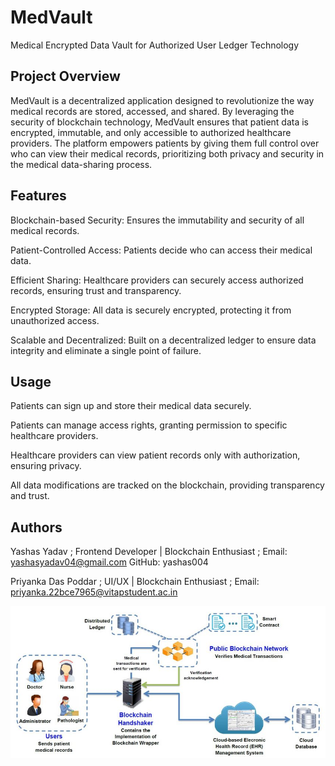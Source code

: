 # MedVault
Medical Encrypted Data Vault for Authorized User Ledger Technology

## Project Overview
MedVault is a decentralized application designed to revolutionize the way medical records are stored, accessed, and shared. By leveraging the security of blockchain technology, MedVault ensures that patient data is encrypted, immutable, and only accessible to authorized healthcare providers. The platform empowers patients by giving them full control over who can view their medical records, prioritizing both privacy and security in the medical data-sharing process.

## Features

Blockchain-based Security: Ensures the immutability and security of all medical records.

Patient-Controlled Access: Patients decide who can access their medical data.

Efficient Sharing: Healthcare providers can securely access authorized records, ensuring trust and transparency.

Encrypted Storage: All data is securely encrypted, protecting it from unauthorized access.

Scalable and Decentralized: Built on a decentralized ledger to ensure data integrity and eliminate a single point of failure.

## Usage

Patients can sign up and store their medical data securely.

Patients can manage access rights, granting permission to specific healthcare providers.

Healthcare providers can view patient records only with authorization, ensuring privacy.

All data modifications are tracked on the blockchain, providing transparency and trust.

## Authors

Yashas Yadav ;
Frontend Developer | Blockchain Enthusiast ;
Email: yashasyadav04@gmail.com
GitHub: yashas004

Priyanka Das Poddar ;
UI/UX | Blockchain Enthusiast ;
Email: priyanka.22bce7965@vitapstudent.ac.in

![alt text](<blockchain ehr.png>)
